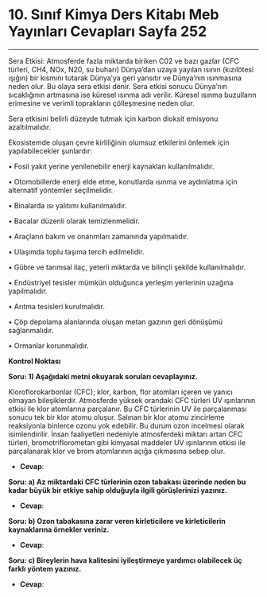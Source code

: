 # 10. Sınıf Kimya Ders Kitabı Meb Yayınları Cevapları Sayfa 252

---

Sera Etkisi: Atmosferde fazla miktarda biriken C02 ve bazı gazlar (CFC türleri, CH4, NOx, N20, su buharı) Dünya’dan uzaya yayılan ısının (kızılötesi ışığın) bir kısmını tutarak Dünya’ya geri yansıtır ve Dünya’nın ısınmasına neden olur. Bu olaya sera etkisi denir. Sera etkisi sonucu Dünya’nın sıcaklığının artmasına ise küresel ısınma adı verilir. Küresel ısınma buzulların erimesine ve verimli toprakların çölleşmesine neden olur.

 Sera etkisini belirli düzeyde tutmak için karbon dioksit emisyonu azaltılmalıdır.

 Ekosistemde oluşan çevre kirliliğinin olumsuz etkilerini önlemek için yapılabilecekler şunlardır:

 • Fosil yakıt yerine yenilenebilir enerji kaynakları kullanılmalıdır.

 • Otomobillerde enerji elde etme, konutlarda ısınma ve aydınlatma için alternatif yöntemler seçilmelidir.

 • Binalarda ısı yalıtımı kullanılmalıdır.

 • Bacalar düzenli olarak temizlenmelidir.

 • Araçların bakım ve onarımları zamanında yapılmalıdır.

 • Ulaşımda toplu taşıma tercih edilmelidir.

 • Gübre ve tarımsal ilaç, yeterli miktarda ve bilinçli şekilde kullanılmalıdır.

 • Endüstriyel tesisler mümkün olduğunca yerleşim yerlerinin uzağına yapılmalıdır.

 • Arıtma tesisleri kurulmalıdır.

 • Çöp depolama alanlarında oluşan metan gazının geri dönüşümü sağlanmalıdır.

 • Ormanlar korunmalıdır.

**Kontrol Noktası**

**Soru: 1) Aşağıdaki metni okuyarak soruları cevaplayınız.**

Kloroflorokarbonlar (CFC); klor, karbon, flor atomları içeren ve yanıcı olmayan bileşiklerdir. Atmosferde yüksek orandaki CFC türleri UV ışınlarının etkisi ile klor atomlarına parçalanır. Bu CFC türlerinin UV ile parçalanması sonucu tek bir klor atomu oluşur. Salınan bir klor atomu zincirleme reaksiyonla binlerce ozonu yok edebilir. Bu durum ozon incelmesi olarak isimlendirilir. İnsan faaliyetleri nedeniyle atmosferdeki miktarı artan CFC türleri, bromotriflorometan gibi kimyasal maddeler UV ışınlarının etkisi ile parçalanarak klor ve brom atomlarının açığa çıkmasına sebep olur.

-   **Cevap**:

**Soru: a) Az miktardaki CFC türlerinin ozon tabakası üzerinde neden bu kadar büyük bir etkiye sahip olduğuyla ilgili görüşlerinizi yazınız.**

-   **Cevap**:

**Soru: b) Ozon tabakasına zarar veren kirleticilere ve kirleticilerin kaynaklarına örnekler veriniz.**

-   **Cevap**:

**Soru: c) Bireylerin hava kalitesini iyileştirmeye yardımcı olabilecek üç farklı yöntem yazınız.**

-   **Cevap**: